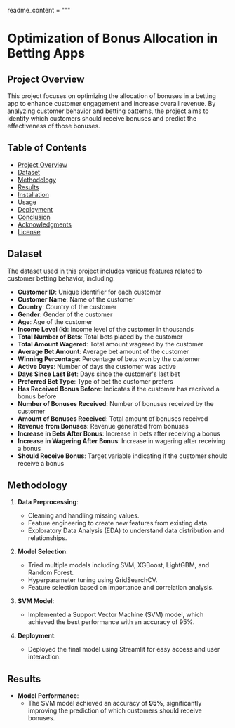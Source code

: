 
readme_content = """
# Optimization of Bonus Allocation in Betting Apps

## Project Overview

This project focuses on optimizing the allocation of bonuses in a betting app to enhance customer engagement and increase overall revenue. By analyzing customer behavior and betting patterns, the project aims to identify which customers should receive bonuses and predict the effectiveness of those bonuses.

## Table of Contents
- [Project Overview](#project-overview)
- [Dataset](#dataset)
- [Methodology](#methodology)
- [Results](#results)
- [Installation](#installation)
- [Usage](#usage)
- [Deployment](#deployment)
- [Conclusion](#conclusion)
- [Acknowledgments](#acknowledgments)
- [License](#license)

## Dataset

The dataset used in this project includes various features related to customer betting behavior, including:

- **Customer ID**: Unique identifier for each customer
- **Customer Name**: Name of the customer
- **Country**: Country of the customer
- **Gender**: Gender of the customer
- **Age**: Age of the customer
- **Income Level (k)**: Income level of the customer in thousands
- **Total Number of Bets**: Total bets placed by the customer
- **Total Amount Wagered**: Total amount wagered by the customer
- **Average Bet Amount**: Average bet amount of the customer
- **Winning Percentage**: Percentage of bets won by the customer
- **Active Days**: Number of days the customer was active
- **Days Since Last Bet**: Days since the customer's last bet
- **Preferred Bet Type**: Type of bet the customer prefers
- **Has Received Bonus Before**: Indicates if the customer has received a bonus before
- **Number of Bonuses Received**: Number of bonuses received by the customer
- **Amount of Bonuses Received**: Total amount of bonuses received
- **Revenue from Bonuses**: Revenue generated from bonuses
- **Increase in Bets After Bonus**: Increase in bets after receiving a bonus
- **Increase in Wagering After Bonus**: Increase in wagering after receiving a bonus
- **Should Receive Bonus**: Target variable indicating if the customer should receive a bonus

## Methodology

1. **Data Preprocessing**: 
   - Cleaning and handling missing values.
   - Feature engineering to create new features from existing data.
   - Exploratory Data Analysis (EDA) to understand data distribution and relationships.

2. **Model Selection**:
   - Tried multiple models including SVM, XGBoost, LightGBM, and Random Forest.
   - Hyperparameter tuning using GridSearchCV.
   - Feature selection based on importance and correlation analysis.

3. **SVM Model**:
   - Implemented a Support Vector Machine (SVM) model, which achieved the best performance with an accuracy of 95%.

4. **Deployment**:
   - Deployed the final model using Streamlit for easy access and user interaction.

## Results

- **Model Performance**: 
   - The SVM model achieved an accuracy of **95%**, significantly improving the prediction of which customers should receive bonuses.



